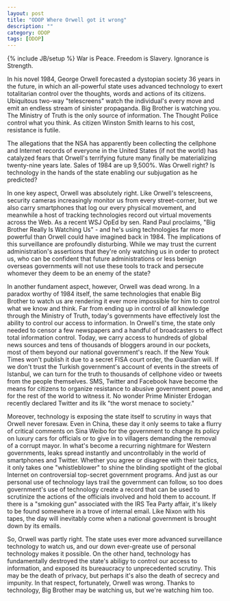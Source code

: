 ```yaml
---
layout: post
title: "ODOP Where Orwell got it wrong"
description: ""
category: ODOP
tags: [ODOP]
---
```

{% include JB/setup %}
War is Peace. Freedom is Slavery. Ignorance is Strength.

In his novel 1984, George Orwell forecasted a dystopian society 36 years in the future, in which an all-powerful state uses advanced technology to exert totalitarian control over the thoughts, words and actions of its citizens. Ubiquitous two-way "telescreens" watch the individual's every move and emit an endless stream of sinister propaganda. Big Brother is watching you. The Ministry of Truth is the only source of information. The Thought Police control what you think. As citizen Winston Smith learns to his cost, resistance is futile.

The allegations that the NSA has apparently been collecting the cellphone and Internet records of everyone in the United States (if not the world) has catalyzed fears that Orwell's terrifying future many finally be materializing twenty-nine years late. Sales of 1984 are up 9,500%. Was Orwell right? Is technology in the hands of the state enabling our subjugation as he predicted?

In one key aspect, Orwell was absolutely right. Like Orwell's telescreens, security cameras increasingly monitor us from every street-corner, but we also carry smartphones that log our every physical movement, and meanwhile a host of tracking technologies record out virtual movements across the Web. As a recent WSJ OpEd by sen. Rand Paul proclaims, "Big Brother Really Is Watching Us" - and he's using technologies far more powerful than Orwell could have imagined back in 1984. The implications of this surveillance are profoundly disturbing. While we may trust the current administration's assertions that they're only watching us in order to protect us, who can be confident that future administrations or less benign overseas governments will not use these tools to track and persecute whomever they deem to be an enemy of the state?

In another fundament aspect, however, Orwell was dead wrong. In a paradox worthy of 1984 itself, the same technologies that enable Big Brother to watch us are rendering it ever more impossible for him to control what we know and think. Far from ending up in control of all knowledge through the Ministry of Truth, today's governments have effectively lost the ability to control our access to information. In Orwell's time, the state only needed to censor a few newspapers and a handful of broadcasters to effect total information control. Today, we carry access to hundreds of global news sources and tens of thousands of bloggers around in our pockets, most of them beyond our national government's reach. If the New Youk Times won't publish it due to a secret FISA court order, the Guardian will. If we don't trust the Turkish government's account of events in the streets of Istanbul, we can turn for the truth to thousands of cellphone video or tweets from the people themselves. SMS, Twitter and Facebook have become the means for citizens to organize resistance to abusive government power, and for the rest of the world to witness it. No wonder Prime Minister Erdogan recently declared Twitter and its ilk "the worst menace to society."

Moreover, technology is exposing the state itself to scrutiny in ways that Orwell never foresaw. Even in China, these day it only seems to take a flurry of critical comments on Sina Weibo for the government to change its policy on luxury cars for officials or to give in to villagers demanding the removal of a corrupt mayor. In what's become a recurring nightmare for Western governments, leaks spread instantly and uncontrollably in the world of smartphones and Twitter. Whether you agree or disagree with their tactics, it only takes one "whistleblower" to shine the blinding spotlight of the global Internet on controversial top-secret government programs. And just as our personal use of technology lays trail the government can follow, so too does government's use of technology create a record that can be used to scrutinize the actions of the officials involved and hold them to account. If there is a "smoking gun" associated with the IRS Tea Party affair, it's likely to be found somewhere in a trove of internal email. Like Nixon with his tapes, the day will inevitably come when a national government is brought down by its emails.

So, Orwell was partly right. The state uses ever more advanced surveillance technology to watch us, and our down ever-greate use of personal technology makes it possible. On the other hand, technology has fundamentally destroyed the state's abiligy to control our access to information, and exposed its bureaucracy to unprecedented scrutiny. This may be the death of privacy, but perhaps it's also the death of secrecy and impunity. In that respect, fortunately, Orwell was wrong. Thanks to technology, Big Brother may be watching us, but we're watching him too.
